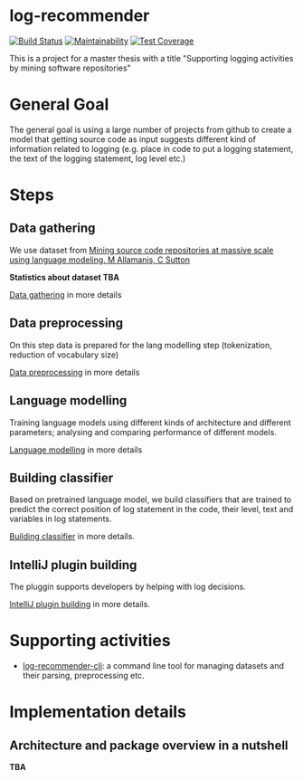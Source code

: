 # log-recommender

[![Build Status](https://travis-ci.org/hlibbabii/log-recommender.svg?branch=master)](https://travis-ci.org/hlibbabii/log-recommender)
[![Maintainability](https://api.codeclimate.com/v1/badges/09b85278219863d435c7/maintainability)](https://codeclimate.com/github/hlibbabii/log-recommender/maintainability)
[![Test Coverage](https://api.codeclimate.com/v1/badges/09b85278219863d435c7/test_coverage)](https://codeclimate.com/github/hlibbabii/log-recommender/test_coverage)

This is a project for a master thesis with a title "Supporting logging activities by mining software repositories"

# General Goal

The general goal is using a large number of projects from github to create a model 
that getting source code as input suggests different kind of information related to logging 
(e.g. place in code to put a logging statement, the text of the logging statement, log level etc.)

# Steps

## Data gathering
We use dataset from [Mining source code repositories at massive scale using language modeling. M Allamanis, C Sutton](https://dl.acm.org/citation.cfm?id=2487127)

**Statistics about dataset TBA**

[Data gathering](https://github.com/hlibbabii/log-recommender/wiki/1.-Data-gathering) in more details

## Data preprocessing

On this step data is prepared for the lang modelling step (tokenization, reduction of vocabulary size)

[Data preprocessing](https://github.com/hlibbabii/log-recommender/wiki/2.-Data-preprocessing) in more details

## Language modelling

Training language models using different kinds of architecture and different parameters; analysing and comparing performance of different models.


[Language modelling](https://github.com/hlibbabii/log-recommender/wiki/3.-Language-modelling) in more details

## Building classifier

Based on pretrained language model, we build classifiers that are trained to predict the correct position of log statement in the code, their level, text and variables in log statements.

[Building classifier](https://github.com/hlibbabii/log-recommender/wiki/4.-Building-classifier) in more details.

## IntelliJ plugin building

The pluggin supports developers by helping with log decisions.

[IntelliJ plugin building](https://github.com/hlibbabii/log-recommender-intellij-plugin) in more details.

# Supporting activities
- [log-recommender-cli](https://github.com/hlibbabii/log-recommender-cli): a command line tool for managing datasets
and their parsing, preprocessing etc.

# Implementation details

## Architecture and package overview in a nutshell
**TBA**
